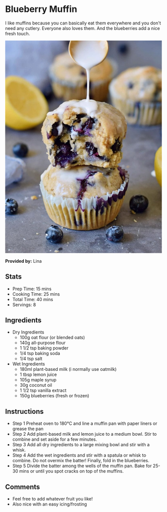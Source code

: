 # Blueberry Muffin
I like muffins because you can basically eat them everywhere and you don't need any cutlery. Everyone also loves them. And the blueberries add a nice fresh touch.

![Blueberry Muffins](../img/BlueberryMuffins.jpg)

**Provided by:** Lina

## Stats
- Prep Time: 15 mins
- Cooking Time:  25 mins
- Total Time: 40 mins
- Servings: 8

## Ingredients
- Dry Ingredients
    - 100g oat flour (or blended oats)
    - 140g all-purpose flour
    - 1 1/2 tsp baking powder
    - 1/4 tsp baking soda
    - 1/4 tsp salt
- Wet Ingredients
    - 180ml plant-based milk (i normally use oatmilk)
    - 1 tbsp lemon juice
    - 105g maple syrup
    - 30g coconut oil
    - 1 1/2 tsp vanilla extract
    - 150g blueberries (fresh or frozen)

## Instructions
- Step 1
    Preheat oven to 180°C and line a muffin pan with paper liners or grease the pan
- Step 2
    Add plant-based milk and lemon juice to a medium bowl. Stir to combine and set aside for a few minutes.
- Step 3
    Add all dry ingredients to a large mixing bowl and stir with a whisk.
- Step 4
    Add the wet ingredients and stir with a spatula or whisk to combine. Do not overmix the batter! Finally, fold in the blueberries.
- Step 5
    Divide the batter among the wells of the muffin pan. Bake for 25-30 mins or until you spot cracks on top of the muffins.

## Comments
- Feel free to add whatever fruit you like!
- Also nice with an easy icing/frosting